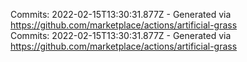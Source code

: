 Commits: 2022-02-15T13:30:31.877Z - Generated via https://github.com/marketplace/actions/artificial-grass
<br>
Commits: 2022-02-15T13:30:31.877Z - Generated via https://github.com/marketplace/actions/artificial-grass
<br>
